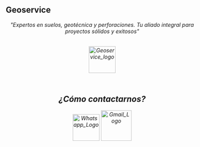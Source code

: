 ## Geoservice

<p align="center"><em>"Expertos en suelos, geotécnica y perforaciones. Tu aliado integral para proyectos sólidos y exitosos"</p> 
    <br/>
    <div align="center">
        <img src="https://res.cloudinary.com/nacho-morales/image/upload/v1684860890/Geoservice/Logo_hd_pjie2t.png" alt="Geoservice_logo" height="70" widtht"60"/>
    </div>

<br/> 

#

</p><h2 align="center">¿Cómo contactarnos?</h2><p align="left"> 
<p align="center">
    <img src="https://cdn.icon-icons.com/icons2/1099/PNG/512/1485482192-phone_78665.png" alt="Whatsapp_Logo" height="70" >
    <a href="mailto:geoservice@geoservice.com.ar" ><img src="https://cdn.icon-icons.com/icons2/2631/PNG/512/gmail_new_logo_icon_159149.png" alt="Gmail_Logo" height="80" >
     
</p>

#
